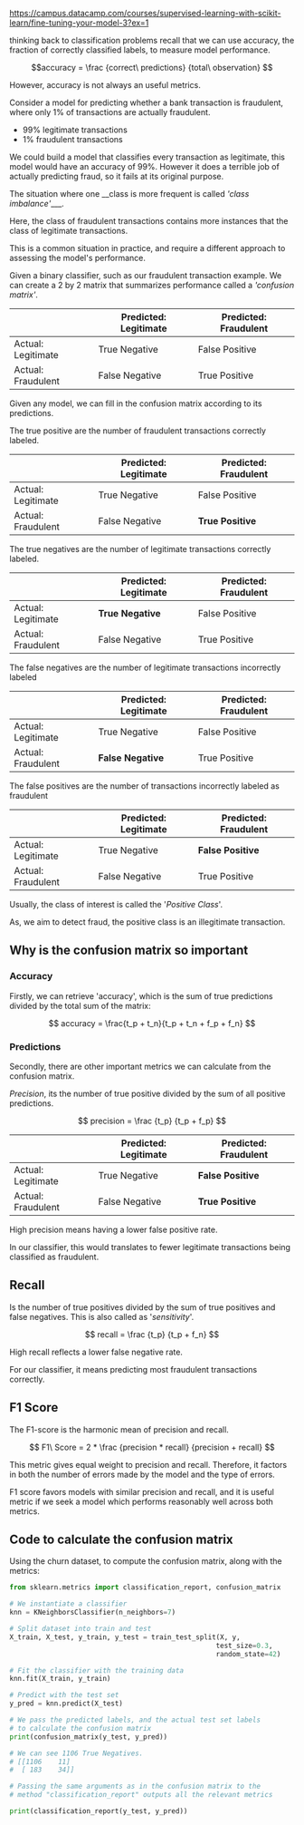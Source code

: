 https://campus.datacamp.com/courses/supervised-learning-with-scikit-learn/fine-tuning-your-model-3?ex=1

thinking back to classification problems recall that we can use accuracy, the fraction of correctly classified labels, to measure model performance. 

$$accuracy = \frac {correct\ predictions} {total\ observation} $$

However, accuracy is not always an useful metrics. 

Consider a model for predicting whether a bank transaction is fraudulent, where only 1% of transactions are actually fraudulent.
- 99% legitimate transactions
- 1% fraudulent transactions

We could build a model that classifies every transaction as legitimate, this model would have an accuracy of 99%. However it does a terrible job of actually predicting fraud, so it fails at its original purpose.

The situation where one __class is more frequent is called _'class imbalance'____.

Here, the class of fraudulent transactions contains more instances that the class of legitimate transactions.

This is a common situation in practice, and require a different approach to assessing the model's performance.


Given a binary classifier, such as our fraudulent transaction example. We can create a 2 by 2 matrix that summarizes performance called a _'confusion matrix'_.


|                    | Predicted: Legitimate | Predicted: Fraudulent |
|--------------------|-----------------------|-----------------------|
| Actual: Legitimate | True Negative         |     False Positive    |
| Actual: Fraudulent | False Negative        |     True Positive     |

Given any model, we can fill in the confusion matrix according to its predictions.

The true positive are the number of fraudulent transactions correctly labeled.

|                    | Predicted: Legitimate | Predicted: Fraudulent |
|--------------------|-----------------------|-----------------------|
| Actual: Legitimate | True Negative         |     False Positive    |
| Actual: Fraudulent | False Negative        |     __True Positive__     |

The true negatives are the number of legitimate transactions correctly labeled.

|                    | Predicted: Legitimate | Predicted: Fraudulent |
|--------------------|-----------------------|-----------------------|
| Actual: Legitimate | **True Negative**         |     False Positive    |
| Actual: Fraudulent | False Negative        |     True Positive     |


The false negatives are the number of legitimate transactions incorrectly labeled

|                    | Predicted: Legitimate | Predicted: Fraudulent |
|--------------------|-----------------------|-----------------------|
| Actual: Legitimate | True Negative         |     False Positive    |
| Actual: Fraudulent | **False Negative**        |     True Positive     |


The false positives are the number of transactions incorrectly labeled as fraudulent

|                    | Predicted: Legitimate | Predicted: Fraudulent |
|--------------------|-----------------------|-----------------------|
| Actual: Legitimate | True Negative         |     **False Positive**    |
| Actual: Fraudulent | False Negative        |     True Positive     |

Usually, the class of interest is called the '*Positive Class*'.

As, we aim to detect fraud, the positive class is an illegitimate transaction.

## Why is the confusion matrix so important

### Accuracy

Firstly, we can retrieve 'accuracy', which is the sum of true predictions divided by the total sum of the matrix:

$$ accuracy = \frac{t_p + t_n}{t_p + t_n + f_p + f_n} $$



### Predictions

Secondly, there are other important metrics we can calculate from the confusion matrix. 

*Precision*, its the number of true positive divided by the sum of all positive predictions.

$$ precision = \frac {t_p} {t_p + f_p} $$

|                    | Predicted: Legitimate | Predicted: Fraudulent |
|--------------------|-----------------------|-----------------------|
| Actual: Legitimate | True Negative         |     **False Positive**    |
| Actual: Fraudulent | False Negative        |     **True Positive**     |


High precision means having a lower false positive rate.

In our classifier, this would translates to fewer legitimate transactions being classified as fraudulent.

## Recall

Is the number of true positives divided by the sum of true positives and false negatives. This is also called as '*sensitivity*'.

$$ recall = \frac {t_p} {t_p + f_n}  $$

High recall reflects a lower false negative rate.

For our classifier, it means predicting most fraudulent transactions correctly.


## F1 Score

The F1-score is the harmonic mean of precision and recall.

$$ F1\ Score =  2 * \frac {precision * recall} {precision + recall} $$

This metric gives equal weight to precision and recall. Therefore, it factors in both the number of errors made by the model and the type of errors.


F1 score favors models with similar precision and recall, and it is useful metric if we seek a model which performs reasonably well across both metrics.


## Code to calculate the confusion matrix

Using the churn dataset, to compute the confusion matrix, along with the metrics:

```python
from sklearn.metrics import classification_report, confusion_matrix

# We instantiate a classifier
knn = KNeighborsClassifier(n_neighbors=7)

# Split dataset into train and test
X_train, X_test, y_train, y_test = train_test_split(X, y,
												   test_size=0.3,
												   random_state=42)

# Fit the classifier with the training data
knn.fit(X_train, y_train)

# Predict with the test set
y_pred = knn.predict(X_test)

# We pass the predicted labels, and the actual test set labels
# to calculate the confusion matrix
print(confusion_matrix(y_test, y_pred))

# We can see 1106 True Negatives.
# [[1106    11]
#  [ 183    34]]

# Passing the same arguments as in the confusion matrix to the
# method "classification_report" outputs all the relevant metrics

print(classification_report(y_test, y_pred))

```






